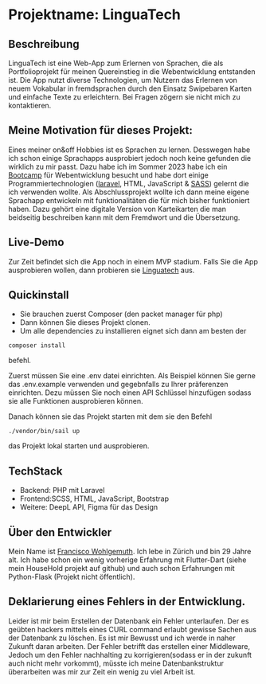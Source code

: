 # Projektname: LinguaTech

## Beschreibung
LinguaTech ist eine Web-App zum Erlernen von Sprachen, die als Portfolioprojekt für meinen Quereinstieg in die Webentwicklung entstanden ist. Die App nutzt diverse Technologien, um Nutzern das Erlernen von neuem Vokabular in fremdsprachen durch den Einsatz Swipebaren Karten und einfache Texte zu erleichtern.
Bei Fragen zögern sie nicht mich zu kontaktieren.

## Meine Motivation für dieses Projekt:
Eines meiner on&off Hobbies ist es Sprachen zu lernen. Desswegen habe ich schon einige Sprachapps ausprobiert jedoch noch keine gefunden die wirklich zu mir passt.
Dazu habe ich im Sommer 2023 habe ich ein [Bootcamp](https://www.stadt-zuerich.ch/sd/de/index/unterstuetzung/ai/arbeitsintegrationsozialhilfe/opportunity.html) für Webentwicklung besucht und habe dort einige Programmiertechnologien ([laravel](https://laravel.com/), HTML, JavaScript & [SASS](https://sass-lang.com/)) gelernt die ich verwenden wollte.
Als Abschlussprojekt wollte ich dann meine eigene Sprachapp entwickeln mit funktionalitäten die für mich bisher funktioniert haben. Dazu gehört eine digitale Version von Karteikarten die man beidseitig beschreiben kann mit dem Fremdwort und die Übersetzung.


## Live-Demo
Zur Zeit befindet sich die App noch in einem MVP stadium. Falls Sie die App ausprobieren wollen, dann probieren sie  [Linguatech](http://linguatech.ch) aus.

## Quickinstall 
 - Sie brauchen zuerst Composer (den packet manager für php)
 - Dann können Sie dieses Projekt clonen.
 - Um alle dependencies zu installieren eignet sich dann am besten der 
 ```
 composer install
 ```
 befehl. 

 Zuerst müssen Sie eine .env datei einrichten. Als Beispiel können Sie gerne das .env.example verwenden und gegebnfalls zu Ihrer präferenzen einrichten.
 Dezu müssen Sie noch einen API Schlüssel hinzufügen sodass sie alle Funktionen ausprobieren können.


 Danach können sie das Projekt starten mit dem sie den Befehl
 ```
 ./vendor/bin/sail up 
 ``` 
 das Projekt lokal starten und ausprobieren.


## TechStack
- Backend: PHP mit Laravel
- Frontend:SCSS, HTML, JavaScript,  Bootstrap
- Weitere: DeepL API, Figma für das Design

## Über den Entwickler
Mein Name ist [Francisco Wohlgemuth](http://206.81.26.17/about_me). Ich lebe in Zürich und bin 29 Jahre alt.
Ich habe schon ein wenig vorherige Erfahrung mit Flutter-Dart (siehe mein HouseHold projekt auf github) und auch schon Erfahrungen mit Python-Flask (Projekt nicht öffentlich).


## Deklarierung eines Fehlers in der Entwicklung.
Leider ist mir beim Erstellen der Datenbank ein Fehler unterlaufen. Der es geübten hackers mittels eines CURL command erlaubt gewisse Sachen aus der Datenbank zu löschen.
Es ist mir Bewusst und ich werde in naher Zukunft daran arbeiten.
Der Fehler betrifft das erstellen einer Middleware, Jedoch um den Fehler nachhalting zu korrigieren(sodass er in der zukunft auch nicht mehr vorkommt), müsste ich meine Datenbankstruktur überarbeiten was mir zur Zeit ein wenig zu viel Arbeit ist.
